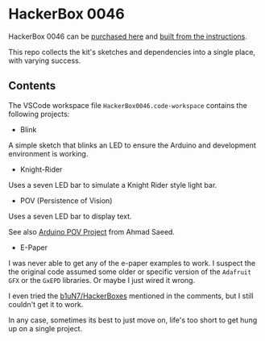 # HackerBox 0046

HackerBox 0046 can be [purchased here](https://hackerboxes.com/collections/past-hackerboxes/products/hackerbox-0046-persistence) and [built from the instructions](https://www.instructables.com/HackerBox-0046-Persistence/).

This repo collects the kit's sketches and dependencies into a single place, with varying success.

## Contents

The VSCode workspace file `HackerBox0046.code-workspace` contains the following projects:

* Blink

A simple sketch that blinks an LED to ensure the Arduino and development environment is working.

* Knight-Rider

Uses a seven LED bar to simulate a Knight Rider style light bar.

* POV (Persistence of Vision)

Uses a seven LED bar to display text.

See also [Arduino POV Project](https://www.instructables.com/Simple-Arduino-POV-Wand/) from Ahmad Saeed.

* E-Paper

I was never able to get any of the e-paper examples to work. I suspect the the original code assumed some older or specific version of the `Adafruit GFX` or the `GxEPD` libraries. Or maybe I just wired it wrong.

I even tried the [b1uN7/HackerBoxes](https://github.com/b1uN7/HackerBoxes/) mentioned in the comments, but I still couldn't get it to work.

In any case, sometimes its best to just move on, life's too short to get hung up on a single project.
